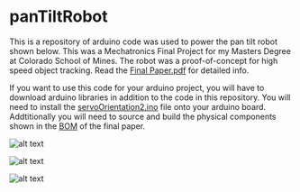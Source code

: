 # panTiltRobot
This is a repository of arduino code was used to power the pan tilt robot shown below.
This was a Mechatronics Final Project for my Masters Degree at Colorado School of Mines.
The robot was a proof-of-concept for high speed object tracking.
Read the [Final Paper.pdf](https://github.com/RamonJustisOrtega/panTiltRobot/blob/main/Final%20Paper.pdf) for detailed info.

If you want to use this code for your arduino project, you will have to download arduino libraries in addition to the code in this repository. You will need to install the [servoOrientation2.ino](https://github.com/RamonJustisOrtega/panTiltRobot/blob/main/servoOrientation2/servoOrientation2.ino) file onto your arduino board. Addtitionally you will need to source and build the physical components shown in the [BOM](https://github.com/RamonJustisOrtega/panTiltRobot/blob/main/BOM.png) of the final paper.

![alt text](https://github.com/RamonJustisOrtega/panTiltRobot/blob/main/Robot%20Render%20and%20Component%20Label.png)

![alt text](https://github.com/RamonJustisOrtega/panTiltRobot/blob/main/Wiring%20Diagram.png)

![alt text](https://github.com/RamonJustisOrtega/panTiltRobot/blob/main/BOM.png)
